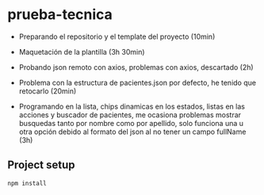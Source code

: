 # prueba-tecnica

- Preparando el repositorio y el template del proyecto (10min)

- Maquetación de la plantilla (3h 30min)

- Probando json remoto con axios, problemas con axios, descartado (2h)

- Problema con la estructura de pacientes.json por defecto, he tenido que retocarlo (20min)

- Programando en la lista, chips dinamicas en los estados, listas en las acciones y buscador de 
pacientes, me ocasiona problemas mostrar busquedas tanto por nombre como por apellido, solo 
funciona una u otra opción debido al formato del json al no tener un campo fullName (3h)

## Project setup
```
npm install
```
